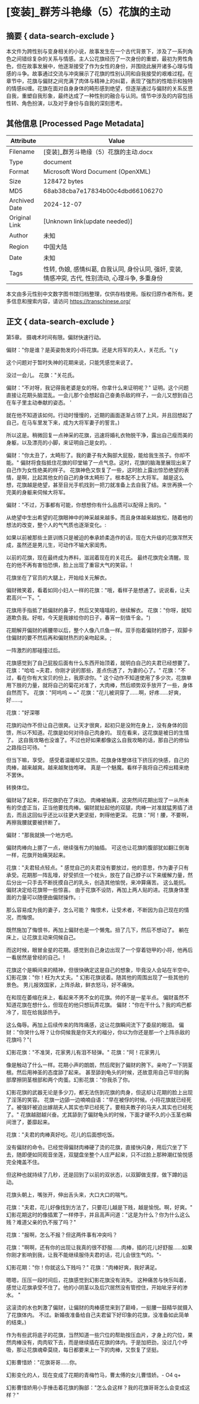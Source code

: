 # [变装]_群芳斗艳缘（5）花旗的主动



## 摘要  { data-search-exclude }

<!-- tcd_abstract -->
本文件为跨性别与变身相关的小说，故事发生在一个古代背景下，涉及了一系列角色之间错综复杂的关系与情感。主人公花旗经历了一次身份的重塑，最初为男性角色，但在故事发展中，他逐渐接受了作为女性的身份，并围绕此展开诸多心理与情感的斗争。故事通过交流与冲突展示了花旗的性别认同和自我接受的艰难过程。在章节中，花旗与偏财之间充满了肉体与精神上的纠葛，表现了强烈的性暗示和独特的情感纠缠。花旗在面对自身身体的畸形感到绝望，但逐渐通过与偏财的关系反思自我，重塑自我形象，最终达成了一种性别的融合与认同。情节中涉及的内容包括性转、角色扮演，以及对于身份与自我的深刻思考。

<!-- tcd_abstract_end -->

## 其他信息 [Processed Page Metadata]

| Attribute       | Value                                  |
|-----------------|----------------------------------------|
| Filename        | [变装]_群芳斗艳缘（5）花旗的主动.docx                             |
| Type            | document                                 |
| Format          | Microsoft Word Document (OpenXML)                               |
| Size            | 128472 bytes                           |
| MD5             | 68ab38cba7e17834b00c4dbd66106270                                  |
| Archived Date   | 2024-12-07                             |
| Original Link   | [Unknown link(update needed)]                         |
| Author          | 未知                               |
| Region          | 中国大陆                               |
| Date            | 未知                                 |
| Tags            | 性转, 伪娘, 感情纠葛, 自我认同, 身份认同, 强奸, 变装, 情感冲突, 古代, 性别流动, 心理斗争, 多重身份                                 |

本文由多元性别中文数字图书馆归档整理，仅供存档使用。版权归原作者所有。更多信息和搜索内容，请访问 <https://transchinese.org/>


## 正文 { data-search-exclude }

<!-- tcd_main_text -->
第5章。 摄魂术时间有限。偏财快速行动。

偏财："你是谁？是英姿勃发的小将花旗。还是大将军的夫人，关花氏。"( y

这个问题对于暂时失神的花期来说，只能凭感觉来说了。

没过一会儿。 花旗："关花氏。

偏财："不对呀，我记得我老婆是女的呀。你拿什么来证明呢？" 证明。这个问题直接让花期头脑混乱。一会儿那个会想起自己奋勇杀敌的样子，一会儿又想到自己在车子里主动奉献的姿态。 '

就在他不知道该如何。行动时慢慢的，近期的画面逐渐占领了上风，并且回想起了自己，在马车里发下来，成为大将军妻子的誓言。)

所以这是。稍微回复一点神采的花旗，迅速将婚礼衣物脱干净，露出自己瘦而美的身躯，以及漂亮的小脚，来证明自己是女的。.

偏财："你太丑了，太畸形了。我的妻子有大胸部大屁股，能给我生孩子。你却不能。" 偏财将食指抵住花旗的印堂输了一点气息。这时，花旗的脑海里展现出来了自己作为女性绝美的样子。 花旗神色又恢复了一些，这时脸上露出惊恐绝望的表情，是啊，比起其他女的自己的身体太畸形了。根本配不上大将军。 越是这么想，花旗越是绝望，甚至目光手机找到一把刀就准备上去自我了结。来世再换一个完美的身躯来伺候大将军。

偏财："不过，万事都有可能，你想想你有什么品质可以配得上我的。"

从绝望中生出希望的花旗眼神中的神采越来越多。而且身体越来越放松，随着他的想法的改变，整个人的气气质也逐渐变化。:

如果以前被那些土匪训练只是被迫的奉承娇柔造作的话，现在大升级的花旗浑然天成，虽然还是男儿生，可动作不输大家闺秀。

以前的花旗，现在最终成为养料，滋润着现在的关花氏。 最终花旗完全清醒。现在的他不再有害怕恐惧，脸上出现了重容大气的笑容。!

花旗坐在了官员的大腿上，开始给关元解衣。

偏财微笑着，看着如同小妇人一样的花旗："哦，看样子是想通了。说说看，让夫君高兴一下。",

花旗用手指抵了抵偏财的鼻子，然后又笑嘻嘻的，继续解衣。 花旗："你呀，就知道欺负我。好啦，今天是我嫁给你的日子，春宵一刻值千金。")

花期解开偏财的裤腰带以后，整个人像八爪鱼一样。双手抱着偏财的脖子，双脚卡住偏财的要不然后再和偏财热烈的亲吻起来。;

一阵激烈的那碰撞过后。

花旗感觉到了自己屁股后面有什么东西开始顶着，就明白自己的夫君已经想要了。 花旗："哈哈 ~夫君，你刚才说的那些，差点伤透了，为妻的心了。" 花旗："不过，看在你有大宝贝的份上，我原谅你。" 这个动作不知道使用了多少次，花旗单用下肢的力量，就将自己的菊花对准了，大肉棒，然后顺势双手放开了一些，身体自然而下。 花旗："阿呜呜 ~ ~" 花旗："花儿被洞穿了......啊，好疼......好爽，好......。

花旗："好深哪

花旗的动作不但让自己很爽。让天才很爽，起初只是没附在身上，没有身体的回馈，所以不知道。花旗是如何对待自己肉身的。 现在看来，这花旗是被日的生情了。 这自我攻略也没谁了。不过也好如果都像这么自我攻略的话，那自己的修仙之路指日可待。 "

但当下嘛，享受。 感受着温暖却又湿热，花旗身体整体往下挤压的快感，自己的肉棒，越来越爽。越来越聚拢咆哮。 真是一个魅魔。看样子我将自己榨出精来绝不罢休。

转换体位。

偏财站了起来，将花旗扔在了床边。 肉棒被抽离，这突然间花期出现了一从所未有的空虚正当，正当他要找肉棒。偏财就扯起他的双腿，肉棒一对准就猛男插了进去，而且这回似乎还比以往更大更坚挺，刺得他更深。 花旗："阿！腰，不要啊，再擦我腰就要被挤断了。

偏财："那我就换一个地方吧。

偏财肉棒向上挪了一点，继续强有力的抽插。 可这也让花旗的腹部犹如翻江倒海一样，花旗开始痛哭起来。

花旗："夫君轻点轻点。" 感觉自己的夫君没有要放过，他的意思，作为妻子只有承受。花期那一阵乱嚎，好受抓住一个枕头，放在了自己脖子以下来缓解力量，然后分出一只手去不断抚摸自己的乳头，创造其他愉悦，来冲算痛苦。 这么能抗。偏财决定给花旗带一些惊喜。 由于花旗不设防，再加上两人贴的进。花旗身体里面的力量可以随便由偏财操作。:

那么容易成为我的妻子，怎么可能？ 悔恨术，让受术者，不断因为自己现在的情况，而悔恨。

既然施加了悔恨书，再加上偏财也是一个懒鬼。扭了几下，然后不想动了。 躺在床上，让花旗主动来伺候自己。

而这时候，眼冒金星的花期。感觉到自己身边出现了一个穿着铠甲的小将，他再后一看居然是曾经的自己。!

花旗这个是瞬间来的精神，但很快确定这是自己的想象，毕竟没人会站在半空中。 幻影花旗："你！枉为大丈夫。" 幻影花旗说着。随其他的周围出现了一些其他的景色。 男儿报效国家，上阵杀敌，鲜衣怒马，好不痛快。

在和现在萎缩在床上，看起来不男不女的花旗。帅的不是一星半点。 偏财虽然不知道花旗在想什么，但现在的他只想玩弄花旗。 偏财："你在干什么？我的鸡巴都冷了，现在给我舔热乎。

这么侮辱。再加上后续传来的阵阵痛感，这让花旗瞬间流下了委屈的眼泪。 偏财："你哭什么呀？让你伺候我是你天大的福分，你以为你还是那一个上阵杀敌的花旗吗？"(

幻影花旗："不准哭，花家男儿有泪不轻弹。" 花旗："阿！花家男儿

像是触动了什么一样。花期小声的朗朗，然后爬到了偏财的胯下。亲吻了一下阴茎根。然后用神圣的态度舔了起来。 甚至舔到龟头的时候，还故意用自己平坦的胸部摩擦阴茎根部和两个肉蛋。幻影花旗："你我杀了你。

幻影花旗的武器无论是多少刀，都无法伤到花旗的肉身，但这却让花期的脸上出现了淫荡的笑容。 花旗一边舔一边喃喃自语："早在被俘的时候。小将花旗就已经死了。被强奸被迫出嫁胡夫人其实也早已经死了。要相夫教子的马夫人其实也已经死了。" 花旗越甜越兴奋。尤其舔到了偏财龟头的时候，下面才硬不久的小玉茎也瞬间泄了，萎靡起来。

花旗："夫君的肉棒真好吃。花儿的后面想吃饭。

没有偏财的命令。已经觉得偏财肉棒硬了烫的花旗，直接快闪身，用后穴坐了下去，随即便如同观音坐莲，双腿盘坐整个人庄严起来，只不过脸上那种潮红愉悦感完全掩盖不住。

但这种也就持续了几秒，还是回到了以前的双状态，以双脚做支撑，做下蹲的运动。

花旗头朝上，嘴张开，伸出舌头来，大口大口的喘气。

花旗："夫君，花儿好像找到方法了，只要花儿越是下贱，越是愉悦。啊，好爽。" 幻影花期这时的像插累了一样停手，并且高声问道："这是为什么？你为什么这么贱？难道父亲的仇不报了吗？"

花旗："报啊，怎么不报？但这两件事有冲突吗？

花旗："啊啊，还有你的出现让我真的很不舒服......肉棒，插的花儿好舒服......如果你刚才影响到我，让我不能继续服侍夫君的话，花儿会很生气的。"-

幻影花期："你！你就这么下贱吗？" 花旗："肉棒好爽，我好满足。

嗯嗯，压压一段时间后，花旗感觉到幻影花旗没有消失。 这种痛苦与快乐叫着，感觉让花旗承受不住了。他的小阴茎以及后穴居然没有管控住，开始呲牙牙的渗水。 "

这滚烫的水也刺激了偏财，让偏财的肉棒感觉来到了巅峰，一挺腰一鼓精华就摄入了花旗体内。 不过。新婚夜准备给自己夫君留下好印象的花旗，没准备如此简单的结束。)

作为有些武将底子的花旗，当然知道一些穴位的帮助按压血片，才身上的穴位，果然肉棒没有，肉肉软下去，而是继续插在花旗的体内。于是加把劲，没过几个呼吸，那让花旗魂牵莫绕，每日都要来上一下的肉棒，又恢复了坚挺。

幻影曹惜娇："花旗哥哥......你。

幻影变化的人，现在变成了花期的青梅竹马，曹太傅的女儿曹惜娇。- O4 q+

幻影曹惜娇用小手捶击着花旗的胸部："怎么会这样？我的花旗哥哥怎么会变成这样？"
<!-- tcd_main_text_end -->

